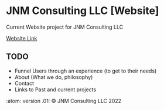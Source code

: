 # JNM Consulting LLC [Website]
Current Website project for JNM Consulting LLC

[Website Link](https://jnmconsulting.org)

## TODO
 - Funnel Users through an experience (to get to their needs)
 - About (What we do, philosophy)
 - Contact
 - Links to Past and current projects

 :atom: version .01: &copy; JNM Consulting LLC 2022

